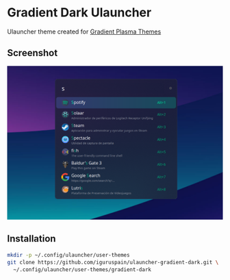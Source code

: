 # Gradient Dark Ulauncher

Ulauncher theme created for [Gradient Plasma Themes](https://github.com/L4ki/Gradient-Plasma-Themes)

## Screenshot
![](https://github.com/iguruspain/ulauncher-gradient-dark/blob/5221f598ce9378a34e2c955579ebb318e074f2ea/ulauncher-gradient-dark.png)

## Installation

```sh
mkdir -p ~/.config/ulauncher/user-themes
git clone https://github.com/iguruspain/ulauncher-gradient-dark.git \
  ~/.config/ulauncher/user-themes/gradient-dark
```
